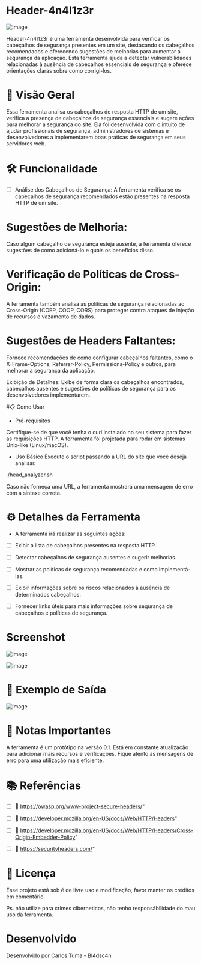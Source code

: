 # Header-4n4l1z3r

![image](https://github.com/user-attachments/assets/53a8f4bd-9b95-4965-a6f1-500261ec19cd)


Header-4n4l1z3r é uma ferramenta desenvolvida para verificar os cabeçalhos de segurança presentes em um site, destacando os cabeçalhos recomendados e oferecendo sugestões de melhorias para aumentar a segurança da aplicação. Esta ferramenta ajuda a detectar vulnerabilidades relacionadas à ausência de cabeçalhos essenciais de segurança e oferece orientações claras sobre como corrigi-los.

# 🚀 Visão Geral
Essa ferramenta analisa os cabeçalhos de resposta HTTP de um site, verifica a presença de cabeçalhos de segurança essenciais e sugere ações para melhorar a segurança do site. Ela foi desenvolvida com o intuito de ajudar profissionais de segurança, administradores de sistemas e desenvolvedores a implementarem boas práticas de segurança em seus servidores web.

# 🛠️ Funcionalidade
- [ ] Análise dos Cabeçalhos de Segurança:
A ferramenta verifica se os cabeçalhos de segurança recomendados estão presentes na resposta HTTP de um site.

# Sugestões de Melhoria:
Caso algum cabeçalho de segurança esteja ausente, a ferramenta oferece sugestões de como adicioná-lo e quais os benefícios disso.

# Verificação de Políticas de Cross-Origin:
A ferramenta também analisa as políticas de segurança relacionadas ao Cross-Origin (COEP, COOP, CORS) para proteger contra ataques de injeção de recursos e vazamento de dados.

# Sugestões de Headers Faltantes:
Fornece recomendações de como configurar cabeçalhos faltantes, como o X-Frame-Options, Referrer-Policy, Permissions-Policy e outros, para melhorar a segurança da aplicação.

Exibição de Detalhes:
Exibe de forma clara os cabeçalhos encontrados, cabeçalhos ausentes e sugestões de políticas de segurança para os desenvolvedores implementarem.

#📋 Como Usar

- Pré-requisitos

Certifique-se de que você tenha o curl instalado no seu sistema para fazer as requisições HTTP.
A ferramenta foi projetada para rodar em sistemas Unix-like (Linux/macOS).

- Uso Básico
Execute o script passando a URL do site que você deseja analisar.

./head_analyzer.sh <URL>

Caso não forneça uma URL, a ferramenta mostrará uma mensagem de erro com a sintaxe correta.

# ⚙️ Detalhes da Ferramenta

- A ferramenta irá realizar as seguintes ações:

- [ ] Exibir a lista de cabeçalhos presentes na resposta HTTP.
- [ ] Detectar cabeçalhos de segurança ausentes e sugerir melhorias.
- [ ] Mostrar as políticas de segurança recomendadas e como implementá-las.
- [ ] Exibir informações sobre os riscos relacionados à ausência de determinados cabeçalhos.
- [ ] Fornecer links úteis para mais informações sobre segurança de cabeçalhos e políticas de segurança.


# Screenshot

![image](https://github.com/user-attachments/assets/5a0d2167-0bcc-433a-a577-5682994aeb29)

![image](https://github.com/user-attachments/assets/d927b5cb-9bde-46fa-a751-1f60ff0fd6bc)


# 🚨 Exemplo de Saída

![image](https://github.com/user-attachments/assets/ac709234-296d-4a0f-a1a5-691fabf847fe)


# 📝 Notas Importantes
A ferramenta é um protótipo na versão 0.1.
Está em constante atualização para adicionar mais recursos e verificações.
Fique atento às mensagens de erro para uma utilização mais eficiente.


# 📚 Referências
- [ ] 🔗 https://owasp.org/www-project-secure-headers/"
- [ ] 🔗 https://developer.mozilla.org/en-US/docs/Web/HTTP/Headers"
- [ ] 🔗 https://developer.mozilla.org/en-US/docs/Web/HTTP/Headers/Cross-Origin-Embedder-Policy"
- [ ] 🔗 https://securityheaders.com/"


# 📝 Licença

Esse projeto está sob é de livre uso e modificação, favor manter os créditos em comentário.
 
Ps. não utilize para crimes ciberneticos, não tenho responsábilidade do mau uso da ferramenta.

# Desenvolvido

Desenvolvido por Carlos Tuma - Bl4dsc4n
